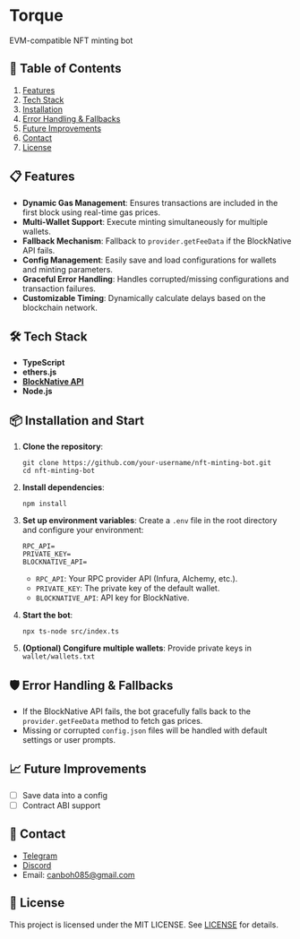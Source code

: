# Torque
EVM-compatible NFT minting bot 


## 📖 Table of Contents

1. [Features](#-features)
2. [Tech Stack](#-tech-stack)
3. [Installation](#-installation)
4. [Error Handling & Fallbacks](#%EF%B8%8F-error-handling--fallbacks)
5. [Future Improvements](#-future-improvements)
6. [Contact](#-contact)
7. [License](#-license)

## 📋 Features

- **Dynamic Gas Management**: Ensures transactions are included in the first block using real-time gas prices.
- **Multi-Wallet Support**: Execute minting simultaneously for multiple wallets.
- **Fallback Mechanism**: Fallback to `provider.getFeeData` if the BlockNative API fails.
- **Config Management**: Easily save and load configurations for wallets and minting parameters.
- **Graceful Error Handling**: Handles corrupted/missing configurations and transaction failures.
- **Customizable Timing**: Dynamically calculate delays based on the blockchain network.

## 🛠️ Tech Stack

- **TypeScript**
- **ethers.js**
- [**BlockNative API**](https://docs.blocknative.com/gas-prediction/gas-platform)
- **Node.js**

## 📦 Installation and Start

1. **Clone the repository**:
   
   ```
   git clone https://github.com/your-username/nft-minting-bot.git
   cd nft-minting-bot
   ```
2. **Install dependencies**:
   
   ```
   npm install
   ```
3. **Set up environment variables**:
   Create a `.env` file in the root directory and configure your environment:
   
   ```
   RPC_API=
   PRIVATE_KEY=
   BLOCKNATIVE_API=
   ```
   
   - `RPC_API`: Your RPC provider API (Infura, Alchemy, etc.).
   - `PRIVATE_KEY`: The private key of the default wallet.
   - `BLOCKNATIVE_API`: API key for BlockNative.
4. **Start the bot**:

   ```
   npx ts-node src/index.ts
   ```
5. **(Optional) Congifure multiple wallets**:
Provide private keys in `wallet/wallets.txt`

## 🛡️ Error Handling & Fallbacks

- If the BlockNative API fails, the bot gracefully falls back to the `provider.getFeeData` method to fetch gas prices.
- Missing or corrupted `config.json` files will be handled with default settings or user prompts.

## 📈 Future Improvements

- [ ] Save data into a config
- [ ] Contract ABI support

## 🤝 Contact

- [Telegram](https://t.me/cunnil_eth)
- [Discord](https://discord.com/users/346707435391549456/)
- Email: canboh085@gmail.com

## 📜 License

This project is licensed under the MIT LICENSE. See [LICENSE](LICENSE) for details.
